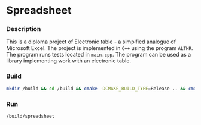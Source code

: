 # Spreadsheet

### Description
This is a diploma project of Electronic table - a simpified analogue of Microsoft Excel. The project is implemented in `C++` using the program `ALTHR`. The program runs tests located in `main.cpp`. The program can be used as a library implementing work with an electronic table. 

### Build
```Bash
mkdir /build && cd /build && cmake -DCMAKE_BUILD_TYPE=Release .. && cmake --build .
```

### Run
```Bash
/build/spreadsheet
```
